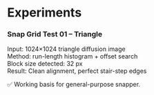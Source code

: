 # Experiments

### Snap Grid Test 01 – Triangle

Input: 1024×1024 triangle diffusion image  
Method: run-length histogram + offset search  
Block size detected: 32 px  
Result: Clean alignment, perfect stair-step edges

✅ Working basis for general-purpose snapper.